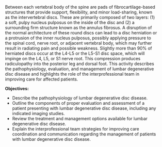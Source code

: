 Between each vertebral body of the spine are pads of fibrocartilage-based structures that provide support, flexibility, and minor load-sharing, known as the intervertebral discs. These are primarily composed of two layers: (1) a soft, pulpy nucleus pulposus on the inside of the disc and (2) a surrounding firm structure known as the annulus fibrosus. A disruption of the normal architecture of these round discs can lead to a disc herniation or a protrusion of the inner nucleus pulposus, possibly applying pressure to the spinal cord, nerve root, or adjacent vertebral body, which may further result in radiating pain and possible weakness. Slightly more than 90% of herniated discs occur at the L4-L5 or the L5-S1 disc space, which will impinge on the L4, L5, or S1 nerve root. This compression produces radiculopathy into the posterior leg and dorsal foot. This activity describes the pathophysiology, evaluation, and management of lumbar degenerative disc disease and highlights the role of the interprofessional team in improving care for affected patients.

**Objectives:**
- Describe the pathophysiology of lumbar degenerative disc disease.
- Outline the components of proper evaluation and assessment of a patient presenting with lumbar degenerative disc disease, including any indicated imaging studies.
- Review the treatment and management options available for lumbar degenerative disc disease.
- Explain the interprofessional team strategies for improving care coordination and communication regarding the management of patients with lumbar degenerative disc disease.